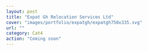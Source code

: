 ```yaml
---
layout: post
title: "Expat Gh Relocation Services Ltd"
cover: "images/portfolio/expatgh/expatgh750x335.svg"
url: ""
category: Cat4
action: "Coming soon"
---
```


